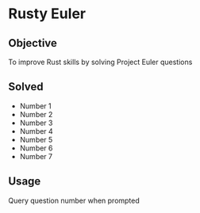 # Rusty Euler
## Objective
To improve Rust skills by solving Project Euler questions
## Solved
* Number 1
* Number 2
* Number 3
* Number 4
* Number 5
* Number 6
* Number 7
## Usage
Query question number when prompted
